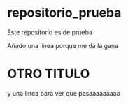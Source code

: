 ﻿# repositorio_prueba
Este repositorio es de prueba

Añado una línea porque me da la gana

# OTRO TITULO

y una linea para ver que pasaaaaaaaaa

